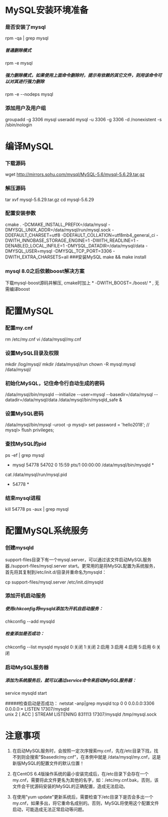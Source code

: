 # MySQL安装环境准备

### 是否安装了mysql
rpm -qa | grep mysql

##### 普通删除模式
rpm -e mysql

##### 强力删除模式，如果使用上面命令删除时，提示有依赖的其它文件，则用该命令可以对其进行强力删除
rpm -e --nodeps mysql

### 添加用户及用户组 
groupadd -g 3306 mysql 
useradd mysql -u 3306 -g 3306 -d /nonexistent -s /sbin/nologin


# 编译MySQL

### 下载源码
wget http://mirrors.sohu.com/mysql/MySQL-5.6/mysql-5.6.29.tar.gz

### 解压源码
tar xvf mysql-5.6.29.tar.gz
cd mysql-5.6.29

### 配置安装参数
cmake . -DCMAKE_INSTALL_PREFIX=/data/mysql -DMYSQL_UNIX_ADDR=/data/mysql/run/mysql.sock  -DDEFAULT_CHARSET=utf8  -DDEFAULT_COLLATION=utf8mb4_general_ci  -DWITH_INNOBASE_STORAGE_ENGINE=1  -DWITH_READLINE=1  -DENABLED_LOCAL_INFILE=1  -DMYSQL_DATADIR=/data/mysql/data  -DMYSQL_USER=mysql  -DMYSQL_TCP_PORT=3306  -DWITH_EXTRA_CHARSETS=all
###安装MySQL
make && make install

### mysql 8.0之后依赖boost解决方案
下载mysql-boost源码并解压, cmake时加上 * -DWITH_BOOST=./boost/ * , 无需编译boost


# 配置MySQL

### 配置my.cnf
rm /etc/my.cnf
vi /data/mysql/my.cnf

### 设置MySQL目录及权限
mkdir /log/mysql/
mkdir /data/mysql/run
chown -R mysql:mysql /data/mysql/

### 初始化MySQL，记住命令行自动生成的密码
/data/mysql/bin/mysqld --initialize --user=mysql --basedir=/data/mysql --datadir=/data/mysql/data
/data/mysql/bin/mysqld_safe &

### 设置MySQL密码
/data/mysql/bin/mysql -uroot -p
mysql> set password = 'hello2018';
// mysql> flush privileges;

### 查找MySQL的pid
ps -ef | grep mysql
* mysql     54778  54702  0 15:59 pts/1    00:00:00 /data/mysql/bin/mysqld *

cat /data/mysql/run/mysql.pid
* 54778 *
### 结束mysql进程
kill 54778
ps -aux | grep mysql


# 配置MySQL系统服务

### 创建mysqld
support-files目录下有一个mysql.server，可以通过该文件启动MySQL服务器./support-files/mysql.server start。更常用的是将MySQL配置为系统服务，首先将其复制到/etc/init.d/目录并重命名为mysqld：

cp support-files/mysql.server /etc/init.d/mysqld

### 添加开机启动服务
##### 使用chkconfig将mysqld添加为开机自启动服务：
chkconfig --add mysqld

##### 检查添加是否成功：
chkconfig --list mysqld
mysqld         	0:关闭	1:关闭	2:启用	3:启用	4:启用	5:启用	6:关闭

### 启动MySQL服务器
##### 添加为系统服务后，就可以通过service命令来启动MySQL服务器：
service mysqld start

#####检查启动是否成功：
netstat -anp|grep mysqld
tcp        0      0 0.0.0.0:3306                0.0.0.0:*                   LISTEN      17307/mysqld        
unix  2      [ ACC ]     STREAM     LISTENING     831113 17307/mysqld        /tmp/mysql.sock


# 注意事项
1. 在启动MySQL服务时，会按照一定次序搜索my.cnf，先在/etc目录下找，找不到则会搜索"$basedir/my.cnf"，在本例中就是 /data/mysql/my.cnf，这是新版MySQL的配置文件的默认位置！

2. 在CentOS 6.4版操作系统的最小安装完成后，在/etc目录下会存在一个my.cnf，需要将此文件更名为其他的名字，如：/etc/my.cnf.bak，否则，该文件会干扰源码安装的MySQL的正确配置，造成无法启动。

3. 在使用"yum update"更新系统后，需要检查下/etc目录下是否会多出一个my.cnf，如果多出，将它重命名成别的。否则，MySQL将使用这个配置文件启动，可能造成无法正常启动等问题。
